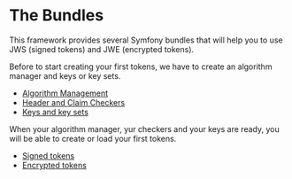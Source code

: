 The Bundles
===========

This framework provides several Symfony bundles that will help you to use JWS (signed tokens) and JWE (encrypted tokens).

Before to start creating your first tokens, we have to create an algorithm manager and keys or key sets.

* [Algorithm Management](jwa/index.md)
* [Header and Claim Checkers](checker/index.md)
* [Keys and key sets](jwk/index.md)

When your algorithm manager, yur checkers and your keys are ready, you will be able to create or load your first tokens.

* [Signed tokens](jws/index.md)
* [Encrypted tokens](jwe/index.md)
